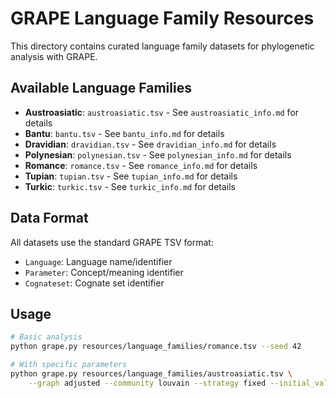 # GRAPE Language Family Resources

This directory contains curated language family datasets for phylogenetic analysis with GRAPE.

## Available Language Families

- **Austroasiatic**: `austroasiatic.tsv` - See `austroasiatic_info.md` for details
- **Bantu**: `bantu.tsv` - See `bantu_info.md` for details
- **Dravidian**: `dravidian.tsv` - See `dravidian_info.md` for details
- **Polynesian**: `polynesian.tsv` - See `polynesian_info.md` for details
- **Romance**: `romance.tsv` - See `romance_info.md` for details
- **Tupian**: `tupian.tsv` - See `tupian_info.md` for details
- **Turkic**: `turkic.tsv` - See `turkic_info.md` for details

## Data Format

All datasets use the standard GRAPE TSV format:
- `Language`: Language name/identifier
- `Parameter`: Concept/meaning identifier
- `Cognateset`: Cognate set identifier

## Usage

```bash
# Basic analysis
python grape.py resources/language_families/romance.tsv --seed 42

# With specific parameters
python grape.py resources/language_families/austroasiatic.tsv \
    --graph adjusted --community louvain --strategy fixed --initial_value 0.5 --seed 42
```

